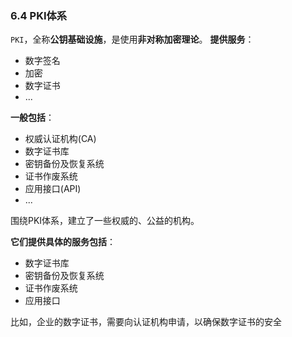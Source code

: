 ### 6.4 PKI体系
`PKI`，全称**公钥基础设施**，是使用**非对称加密理论**。
**提供服务**：
* 数字签名
* 加密
* 数字证书
* ...

**一般包括**：
* 权威认证机构(CA)
* 数字证书库
* 密钥备份及恢复系统
* 证书作废系统
* 应用接口(API)
* ...

围绕PKI体系，建立了一些权威的、公益的机构。

**它们提供具体的服务包括**：
* 数字证书库
* 密钥备份及恢复系统
* 证书作废系统
* 应用接口

比如，企业的数字证书，需要向认证机构申请，以确保数字证书的安全